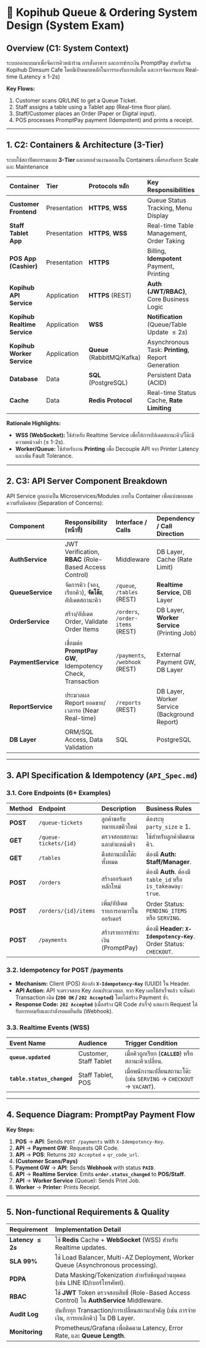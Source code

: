# 🍜 Kopihub Queue & Ordering System Design (System Exam)

## Overview (C1: System Context)

ระบบออกแบบมาเพื่อจัดการคิวหน้าร้าน การสั่งอาหาร และการชำระเงิน PromptPay สำหรับร้าน Kopihub Dimsum Cafe โดยมีเป้าหมายหลักในการรองรับการเติบโต และการจัดการแบบ Real-time (Latency $\leq$ 1-2s)

**Key Flows:**
1. Customer scans QR/LINE to get a Queue Ticket.
2. Staff assigns a table using a Tablet app (Real-time floor plan).
3. Staff/Customer places an Order (Paper or Digital input).
4. POS processes PromptPay payment (Idempotent) and prints a receipt.

***

## 1. C2: Containers & Architecture (3-Tier)

ระบบใช้สถาปัตยกรรมแบบ **3-Tier** และแยกส่วนงานออกเป็น Containers เพื่อรองรับการ Scale และ Maintenance

| Container | Tier | Protocols หลัก | Key Responsibilities |
| :--- | :--- | :--- | :--- |
| **Customer Frontend** | Presentation | **HTTPS**, **WSS** | Queue Status Tracking, Menu Display |
| **Staff Tablet App** | Presentation | **HTTPS**, **WSS** | Real-time Table Management, Order Taking |
| **POS App (Cashier)** | Presentation | **HTTPS** | Billing, **Idempotent** Payment, Printing |
| **Kopihub API Service** | Application | **HTTPS** (REST) | **Auth (JWT/RBAC)**, Core Business Logic |
| **Kopihub Realtime Service** | Application | **WSS** | **Notification** (Queue/Table Update $\leq 2s$) |
| **Kopihub Worker Service** | Application | **Queue** (RabbitMQ/Kafka) | Asynchronous Task: **Printing**, Report Generation |
| **Database** | Data | **SQL** (PostgreSQL) | Persistent Data (ACID) |
| **Cache** | Data | **Redis Protocol** | Real-time Status Cache, **Rate Limiting** |

**Rationale Highlights:**
* **WSS (WebSocket):** ใช้สำหรับ Realtime Service เพื่อให้การอัปเดตสถานะคิว/โต๊ะมีความหน่วงต่ำ ($\leq$ 1-2s).
* **Worker/Queue:** ใช้สำหรับงาน **Printing** เพื่อ Decouple API จาก Printer Latency และเพิ่ม Fault Tolerance.

***

## 2. C3: API Server Component Breakdown

API Service ถูกแบ่งเป็น Microservices/Modules ภายใน Container เพื่อแบ่งขอบเขตความรับผิดชอบ (Separation of Concerns):

| Component | Responsibility (หน้าที่) | Interface / Calls | Dependency / Call Direction |
| :--- | :--- | :--- | :--- |
| **AuthService** | JWT Verification, **RBAC** (Role-Based Access Control) | Middleware | DB Layer, Cache (Rate Limit) |
| **QueueService** | จัดการคิว (จอง, เรียกคิว), **จัดโต๊ะ**, อัปเดตสถานะคิว | `/queue`, `/tables` (REST) | **Realtime Service**, DB Layer |
| **OrderService** | สร้าง/อัปเดต Order, Validate Order Items | `/orders`, `/order-items` (REST) | DB Layer, **Worker Service** (Printing Job) |
| **PaymentService** | เชื่อมต่อ **PromptPay GW**, Idempotency Check, Transaction | `/payments`, `/webhook` (REST) | External Payment GW, DB Layer |
| **ReportService** | ประมวลผล Report ยอดขาย/เวลารอ (Near Real-time) | `/reports` (REST) | DB Layer, Worker Service (Background Report) |
| **DB Layer** | ORM/SQL Access, Data Validation | SQL | PostgreSQL |

***

## 3. API Specification & Idempotency (`API_Spec.md`)

### 3.1. Core Endpoints (6+ Examples)

| Method | Endpoint | Description | Business Rules |
| :--- | :--- | :--- | :--- |
| **POST** | `/queue-tickets` | ลูกค้าขอรับหมายเลขคิวใหม่ | ต้องระบุ `party_size` $\ge$ 1. |
| **GET** | `/queue-tickets/{id}` | ตรวจสอบสถานะและตำแหน่งคิว | ใช้สำหรับลูกค้าติดตามคิว. |
| **GET** | `/tables` | ดึงสถานะผังโต๊ะทั้งหมด | ต้องมี **Auth: Staff/Manager**. |
| **POST** | `/orders` | สร้างออร์เดอร์หลักใหม่ | ต้องมี **Auth**. ต้องมี `table_id` หรือ `is_takeaway: true`. |
| **POST** | `/orders/{id}/items` | เพิ่ม/อัปเดตรายการอาหารในออร์เดอร์ | Order Status: `PENDING_ITEMS` หรือ `SERVING`. |
| **POST** | `/payments` | สร้างรายการชำระเงิน (PromptPay) | ต้องมี **Header: `X-Idempotency-Key`**. Order Status: `CHECKOUT`. |

### 3.2. Idempotency for POST /payments

* **Mechanism:** Client (POS) ต้องส่ง **`X-Idempotency-Key`** (UUID) ใน Header.
* **API Action:** API จะตรวจสอบ Key ก่อนประมวลผล. หาก Key เคยใช้สำเร็จแล้ว จะคืนค่า Transaction เดิม **(`200 OK` / `202 Accepted`)** โดยไม่สร้าง Payment ซ้ำ.
* **Response Code:** **`202 Accepted`** (เมื่อสร้าง QR Code สำเร็จ) แสดงว่า Request ได้รับการยอมรับและกำลังรอผลยืนยัน (Webhook).

### 3.3. Realtime Events (WSS)

| Event Name | Audience | Trigger Condition |
| :--- | :--- | :--- |
| **`queue.updated`** | Customer, Staff Tablet | เมื่อคิวถูกเรียก (**`CALLED`**) หรือสถานะคิวเปลี่ยน. |
| **`table.status_changed`** | Staff Tablet, POS | เมื่อพนักงานเปลี่ยนสถานะโต๊ะ (เช่น `SERVING` $\to$ `CHECKOUT` $\to$ `VACANT`). |

***

## 4. Sequence Diagram: PromptPay Payment Flow



**Key Steps:**
1.  **POS** $\to$ **API**: Sends `POST /payments` with `X-Idempotency-Key`.
2.  **API** $\to$ **Payment GW**: Requests QR Code.
3.  **API** $\to$ **POS**: Returns `202 Accepted` + `qr_code_url`.
4.  **(Customer Scans/Pays)**
5.  **Payment GW** $\to$ **API**: Sends **Webhook** with status **`PAID`**.
6.  **API** $\to$ **Realtime Service**: Emits **`order.status_changed`** to **POS/Staff**.
7.  **API** $\to$ **Worker Service** (Queue): Sends Print Job.
8.  **Worker** $\to$ **Printer**: Prints Receipt.

***

## 5. Non-functional Requirements & Quality

| Requirement | Implementation Detail |
| :--- | :--- |
| **Latency $\le 2s$** | ใช้ **Redis** Cache + **WebSocket** (WSS) สำหรับ Realtime updates. |
| **SLA 99%** | ใช้ Load Balancer, Multi-AZ Deployment, Worker Queue (Asynchronous processing). |
| **PDPA** | Data Masking/Tokenization สำหรับข้อมูลส่วนบุคคล (เช่น LINE ID/เบอร์โทรศัพท์). |
| **RBAC** | ใช้ **JWT** Token ตรวจสอบสิทธิ์ (Role-Based Access Control) ใน **AuthService** Middleware. |
| **Audit Log** | บันทึกทุก Transaction/การเปลี่ยนสถานะสำคัญ (เช่น การจ่ายเงิน, การยกเลิกคิว) ใน DB Layer. |
| **Monitoring** | Prometheus/Grafana เพื่อติดตาม Latency, Error Rate, และ **Queue Length**. |

